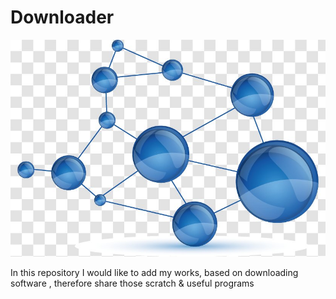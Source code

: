 # Downloader
<img src="/creativeB.png" alt="Creativity"/>

In this repository I would like to add my  works, based on downloading software , therefore  share those scratch &amp; useful programs 

